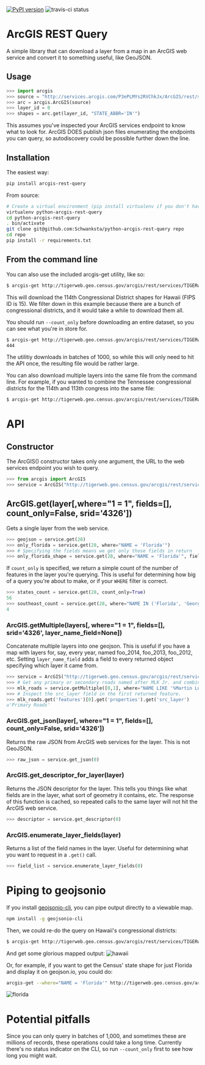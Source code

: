 [![PyPI version](https://badge.fury.io/py/arcgis-rest-query.svg)](http://badge.fury.io/py/arcgis-rest-query) ![travis-ci status](https://travis-ci.org/Schwanksta/python-arcgis-rest-query.svg?branch=master)
# ArcGIS REST Query 

A simple library that can download a layer from a map in an 
ArcGIS web service and convert it to something useful,
like GeoJSON.

## Usage

```python
>>> import arcgis
>>> source = "http://services.arcgis.com/P3ePLMYs2RVChkJx/ArcGIS/rest/services/USA_Congressional_Districts/FeatureServer"
>>> arc = arcgis.ArcGIS(source)
>>> layer_id = 0
>>> shapes = arc.get(layer_id, "STATE_ABBR='IN'")
```

This assumes you've inspected your ArcGIS services endpoint to know what to look for.
ArcGIS DOES publish json files enumerating the endpoints you can query, so autodiscovery
could be possible further down the line.

## Installation

The easiest way:
```bash
pip install arcgis-rest-query
```
From source:

```bash
# Create a virtual environment (pip install virtualenv if you don't have it already)
virtualenv python-arcgis-rest-query
cd python-arcgis-rest-query
. bin/activate
git clone git@github.com:Schwanksta/python-arcgis-rest-query repo
cd repo
pip install -r requirements.txt
```

## From the command line

You can also use the included arcgis-get utility, like so:

```bash
$ arcgis-get http://tigerweb.geo.census.gov/arcgis/rest/services/TIGERweb/Legislative/MapServer 0 --where="STATE = 15" > hawaii_congressional_districts.geojson
```
This will download the 114th Congressional District shapes for Hawaii (FIPS ID is 15). We filter down in this example because there are a bunch of congressional districts, and it would take a while to download them all.

You should run `--count_only` before downloading an entire dataset, so you can see what you're in store for. 

```bash
$ arcgis-get http://tigerweb.geo.census.gov/arcgis/rest/services/TIGERweb/Legislative/MapServer 0 --count_only
444
```
The utilitiy downloads in batches of 1000, so while this will only need to hit the API once, the resulting file would be rather large.

You can also download multiple layers into the same file from the command line. For example, if you wanted to combine the Tennessee congressional districts for the 114th and 113th congress into the same file:

```bash
$ arcgis-get http://tigerweb.geo.census.gov/arcgis/rest/services/TIGERweb/Legislative/MapServer 0 12 --where="STATE = 47" --layer_name_field='source_layer' > ca_distrcits_2013_2014.geojson
```

# API
## Constructor
The ArcGIS() constructor takes only one argument, the URL to the web services endpoint you wish to query.
```python
>>> from arcgis import ArcGIS
>>> service = ArcGIS("http://tigerweb.geo.census.gov/arcgis/rest/services/Basemaps/CommunityTIGER/MapServer")
```
## ArcGIS.get(layer[,where="1 = 1", fields=[], count_only=False, srid='4326'])

Gets a single layer from the web service.

```python
>>> geojson = service.get(28)
>>> only_florida = service.get(28, where="NAME = 'Florida'")
>>> # Specifying the fields means we get only those fields in return
>>> only_florida_shape = service.get(28, where="NAME = 'Florida'", fields=['OBJECTID'])
```

If `count_only` is specified, we return a simple count of the number of features in the layer you're querying. This is useful for determining how big of a query you're about to make, or if your `WHERE` filter is correct.

```python
>>> states_count = service.get(28, count_only=True)
56
>>> southeast_count = service.get(28, where="NAME IN ('Florida', 'Georgia', 'Alabama', 'South Carolina')", count_only=True)
4
```

### ArcGIS.getMultiple(layers[, where="1 = 1", fields=[], srid='4326', layer_name_field=None])

Concatenate multiple layers into one geojson. This is useful if you have a map with layers for, say, every year, named foo_2014, foo_2013, foo_2012, etc. Setting `layer_name_field` adds a field to every returned object specifying which layer it came from.

```python
>>> service = ArcGIS("http://tigerweb.geo.census.gov/arcgis/rest/services/Census2010/Transportation/MapServer")
>>> # Get any primary or secondary roads named after MLK Jr. and combine them.
>>> mlk_roads = service.getMultiple([0,1], where="NAME LIKE '%Martin Luther King%'", layer_name_field="src_layer")
>>> # Inspect the src_layer field in the first returned feature.
>>> mlk_roads.get('features')[0].get('properties').get('src_layer')
u'Primary Roads'
```

### ArcGIS.get_json(layer[, where="1 = 1", fields=[], count_only=False, srid='4326'])

Returns the raw JSON from ArcGIS web services for the layer. This is not GeoJSON.

```python
>>> raw_json = service.get_json(0)
```

### ArcGIS.get_descriptor_for_layer(layer)

Returns the JSON descriptor for the layer. This tells you things like what fields are in the layer, what sort of geometry it contains, etc. The response of this function is cached, so repeated calls to the same layer will not hit the ArcGIS web service.

```python
>>> descriptor = service.get_descriptor(0)
```

### ArcGIS.enumerate_layer_fields(layer)

Returns a list of the field names in the layer. Useful for determining what you want to request in a `.get()` call.

```python
>>> field_list = service.enumerate_layer_fields(0)
```

# Piping to geojsonio

If you install [geojsonio-cli](https://github.com/mapbox/geojsonio-cli/), you can pipe output directly to a viewable map.

```bash
npm install -g geojsonio-cli
```

Then, we could re-do the query on Hawaii's congressional districts:

```bash
$ arcgis-get http://tigerweb.geo.census.gov/arcgis/rest/services/TIGERweb/Legislative/MapServer 0 --where="STATE = 15" | geojsonio
```

And get some glorious mapped output: 
![hawaii](https://cloud.githubusercontent.com/assets/20067/5095404/85de3610-6f37-11e4-8658-d769a89590a9.png)

Or, for example, if you want to get the Census' state shape for just Florida and display it on geojson.io, you could do:

```bash
arcgis-get --where="NAME = 'Florida'" http://tigerweb.geo.census.gov/arcgis/rest/services/Basemaps/CommunityTIGER/MapServer 28 | geojsonio
```

![florida](https://cloud.githubusercontent.com/assets/20067/5001808/ee233ff6-69c7-11e4-9c3e-245aba847bb5.png)

# Potential pitfalls

Since you can only query in batches of 1,000, and sometimes these are millions of records, these operations could take a long time. Currently there's no status indicator on the CLI, so run `--count_only` first to see how long you might wait.

